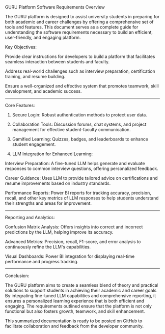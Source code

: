 GURU Platform Software Requirements Overview

The GURU platform is designed to assist university students in preparing for both academic and career challenges by offering a comprehensive set of tools and features. This document serves as a complete guide for understanding the software requirements necessary to build an efficient, user-friendly, and engaging platform.

Key Objectives:

Provide clear instructions for developers to build a platform that facilitates seamless interaction between students and faculty.

Address real-world challenges such as interview preparation, certification training, and resume building.

Ensure a well-organized and effective system that promotes teamwork, skill development, and academic success.



---

Core Features:

1. Secure Login: Robust authentication methods to protect user data.


2. Collaboration Tools: Discussion forums, chat systems, and project management for effective student-faculty communication.


3. Gamified Learning: Quizzes, badges, and leaderboards to enhance student engagement.


4. LLM Integration for Enhanced Learning:

Interview Preparation: A fine-tuned LLM helps generate and evaluate responses to common interview questions, offering personalized feedback.

Career Guidance: Uses LLM to provide tailored advice on certifications and resume improvements based on industry standards.

Performance Reports: Power BI reports for tracking accuracy, precision, recall, and other key metrics of LLM responses to help students understand their strengths and areas for improvement.





---

Reporting and Analytics:

Confusion Matrix Analysis: Offers insights into correct and incorrect predictions by the LLM, helping improve its accuracy.

Advanced Metrics: Precision, recall, F1-score, and error analysis to continuously refine the LLM's capabilities.

Visual Dashboards: Power BI integration for displaying real-time performance and progress tracking.



---

Conclusion:

The GURU platform aims to create a seamless blend of theory and practical solutions to support students in achieving their academic and career goals. By integrating fine-tuned LLM capabilities and comprehensive reporting, it ensures a personalized learning experience that is both efficient and engaging. The requirements outlined ensure that the platform is not only functional but also fosters growth, teamwork, and skill enhancement.

This summarized documentation is ready to be posted on GitHub to facilitate collaboration and feedback from the developer community.

